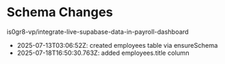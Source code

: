 # Schema Changes
is0gr8-vp/integrate-live-supabase-data-in-payroll-dashboard
- 2025-07-13T03:06:52Z: created employees table via ensureSchema
- 2025-07-18T16:50:30.763Z: added employees.title column
